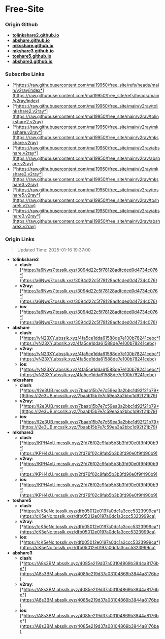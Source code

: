 # Free-Site

### Origin Github

- [**tolinkshare2.github.io**](https://github.com/tolinkshare2/tolinkshare2.github.io)
- [**abshare.github.io**](https://github.com/abshare/abshare.github.io)
- [**mksshare.github.io**](https://github.com/mksshare/mksshare.github.io)
- [**mkshare3.github.io**](https://github.com/mkshare3/mkshare3.github.io)
- [**toshare5.github.io**](https://github.com/toshare5/toshare5.github.io)
- [**abshare3.github.io**](https://github.com/abshare3/abshare3.github.io)

### Subscribe Links

- [*https://raw.githubusercontent.com/mai19950/free_site/refs/heads/main/v2ray/index*](https://raw.githubusercontent.com/mai19950/free_site/refs/heads/main/v2ray/index)
- [*https://raw.githubusercontent.com/mai19950/free_site/main/v2ray/tolinkshare2.v2ray*](https://raw.githubusercontent.com/mai19950/free_site/main/v2ray/tolinkshare2.v2ray)
- [*https://raw.githubusercontent.com/mai19950/free_site/main/v2ray/mksshare.v2ray*](https://raw.githubusercontent.com/mai19950/free_site/main/v2ray/mksshare.v2ray)
- [*https://raw.githubusercontent.com/mai19950/free_site/main/v2ray/abshare.v2ray*](https://raw.githubusercontent.com/mai19950/free_site/main/v2ray/abshare.v2ray)
- [*https://raw.githubusercontent.com/mai19950/free_site/main/v2ray/mkshare3.v2ray*](https://raw.githubusercontent.com/mai19950/free_site/main/v2ray/mkshare3.v2ray)
- [*https://raw.githubusercontent.com/mai19950/free_site/main/v2ray/toshare5.v2ray*](https://raw.githubusercontent.com/mai19950/free_site/main/v2ray/toshare5.v2ray)
- [*https://raw.githubusercontent.com/mai19950/free_site/main/v2ray/abshare3.v2ray*](https://raw.githubusercontent.com/mai19950/free_site/main/v2ray/abshare3.v2ray)

### Origin Links

> Updated Time: 2025-01-16 19:37:00

- **tolinkshare2**
  - **clash**: [*https://a6Nws7.tosslk.xyz/3094d22c5f78128adfcded0d4734c076*](https://a6Nws7.tosslk.xyz/3094d22c5f78128adfcded0d4734c076)
  - **v2ray**: [*https://a6Nws7.tosslk.xyz/3094d22c5f78128adfcded0d4734c076*](https://a6Nws7.tosslk.xyz/3094d22c5f78128adfcded0d4734c076)
  - **ios**: [*https://a6Nws7.tosslk.xyz/3094d22c5f78128adfcded0d4734c076*](https://a6Nws7.tosslk.xyz/3094d22c5f78128adfcded0d4734c076)
- **abshare**
  - **clash**: [*https://vN23XY.absslk.xyz/4fa5ce1dda61588de7e100b78241cebc*](https://vN23XY.absslk.xyz/4fa5ce1dda61588de7e100b78241cebc)
  - **v2ray**: [*https://vN23XY.absslk.xyz/4fa5ce1dda61588de7e100b78241cebc*](https://vN23XY.absslk.xyz/4fa5ce1dda61588de7e100b78241cebc)
  - **ios**: [*https://vN23XY.absslk.xyz/4fa5ce1dda61588de7e100b78241cebc*](https://vN23XY.absslk.xyz/4fa5ce1dda61588de7e100b78241cebc)
- **mksshare**
  - **clash**: [*https://l2e3UB.mcsslk.xyz/7baab15b7e7c59ea3a2bbc1d92f21b79*](https://l2e3UB.mcsslk.xyz/7baab15b7e7c59ea3a2bbc1d92f21b79)
  - **v2ray**: [*https://l2e3UB.mcsslk.xyz/7baab15b7e7c59ea3a2bbc1d92f21b79*](https://l2e3UB.mcsslk.xyz/7baab15b7e7c59ea3a2bbc1d92f21b79)
  - **ios**: [*https://l2e3UB.mcsslk.xyz/7baab15b7e7c59ea3a2bbc1d92f21b79*](https://l2e3UB.mcsslk.xyz/7baab15b7e7c59ea3a2bbc1d92f21b79)
- **mkshare3**
  - **clash**: [*https://KPH4xU.mcsslk.xyz/2fd76f02c9fab5b3b3fd90e0f9f490b9*](https://KPH4xU.mcsslk.xyz/2fd76f02c9fab5b3b3fd90e0f9f490b9)
  - **v2ray**: [*https://KPH4xU.mcsslk.xyz/2fd76f02c9fab5b3b3fd90e0f9f490b9*](https://KPH4xU.mcsslk.xyz/2fd76f02c9fab5b3b3fd90e0f9f490b9)
  - **ios**: [*https://KPH4xU.mcsslk.xyz/2fd76f02c9fab5b3b3fd90e0f9f490b9*](https://KPH4xU.mcsslk.xyz/2fd76f02c9fab5b3b3fd90e0f9f490b9)
- **toshare5**
  - **clash**: [*https://cK5eNc.tosslk.xyz/dfb05012e0197a0dc1a3ccc5323999ca*](https://cK5eNc.tosslk.xyz/dfb05012e0197a0dc1a3ccc5323999ca)
  - **v2ray**: [*https://cK5eNc.tosslk.xyz/dfb05012e0197a0dc1a3ccc5323999ca*](https://cK5eNc.tosslk.xyz/dfb05012e0197a0dc1a3ccc5323999ca)
  - **ios**: [*https://cK5eNc.tosslk.xyz/dfb05012e0197a0dc1a3ccc5323999ca*](https://cK5eNc.tosslk.xyz/dfb05012e0197a0dc1a3ccc5323999ca)
- **abshare3**
  - **clash**: [*https://A8s3BM.absslk.xyz/4085e219d37a03104869b3844a8176be*](https://A8s3BM.absslk.xyz/4085e219d37a03104869b3844a8176be)
  - **v2ray**: [*https://A8s3BM.absslk.xyz/4085e219d37a03104869b3844a8176be*](https://A8s3BM.absslk.xyz/4085e219d37a03104869b3844a8176be)
  - **ios**: [*https://A8s3BM.absslk.xyz/4085e219d37a03104869b3844a8176be*](https://A8s3BM.absslk.xyz/4085e219d37a03104869b3844a8176be)
